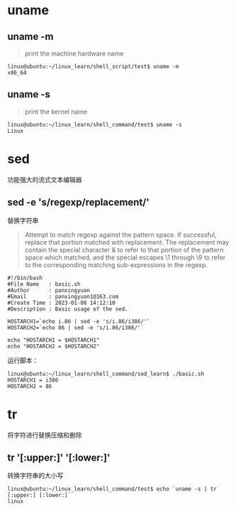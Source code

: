 # uname

## uname -m

> print the machine hardware name

```shell
linux@ubuntu:~/linux_learn/shell_script/test$ uname -m
x86_64
```

## uname -s

>print the kernel name

```shell
linux@ubuntu:~/linux_learn/shell_command/test$ uname -s
Linux
```

# sed

功能强大的流式文本编辑器

## sed -e 's/regexp/replacement/'

替换字符串

>  Attempt  to  match  regexp  against the pattern space.  If successful, replace that portion matched with replacement.
>  The replacement may contain the special character & to refer to that portion of the pattern space which matched,  and
>  the special escapes \1 through \9 to refer to the corresponding matching sub-expressions in the regexp.

```shell
#!/bin/bash
#File Name   : basic.sh
#Author      : panxingyuan
#Email       : panxingyuan1@163.com
#Create Time : 2023-01-08 14:12:10
#Description : Basic usage of the sed.

HOSTARCH1=`echo i.86 | sed -e 's/i.86/i386/'`
HOSTARCH2=`echo 86 | sed -e 's/i.86/i386/'`

echo "HOSTARCH1 = $HOSTARCH1"
echo "HOSTARCH2 = $HOSTARCH2"
```
运行脚本：
```shell
linux@ubuntu:~/linux_learn/shell_command/sed_learn$ ./basic.sh
HOSTARCH1 = i386
HOSTARCH2 = 86
```

# tr

将字符进行替换压缩和删除

## tr '[:upper:]' '[:lower:]'

转换字符串的大小写

```shell
linux@ubuntu:~/linux_learn/shell_command/test$ echo `uname -s | tr [:upper:] [:lower:]`
linux
```




